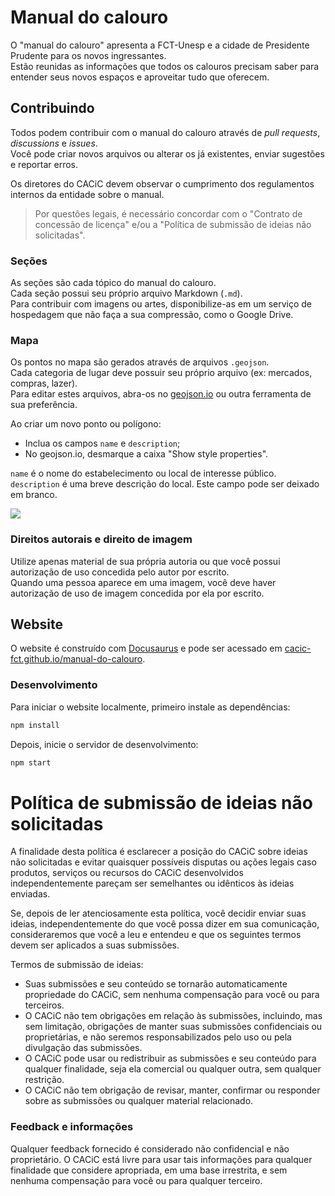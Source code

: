 # Manual do calouro

O "manual do calouro" apresenta a FCT-Unesp e a cidade de Presidente Prudente para os novos ingressantes.  
Estão reunidas as informações que todos os calouros precisam saber para entender seus novos espaços e aproveitar tudo que oferecem.

## Contribuindo

Todos podem contribuir com o manual do calouro através de _pull requests_, _discussions_ e _issues_.  
Você pode criar novos arquivos ou alterar os já existentes, enviar sugestões e reportar erros.

Os diretores do CACiC devem observar o cumprimento dos regulamentos internos da entidade sobre o manual.

> Por questões legais, é necessário concordar com o "Contrato de concessão de licença" e/ou a "Política de submissão de ideias não solicitadas".

### Seções

As seções são cada tópico do manual do calouro.  
Cada seção possui seu próprio arquivo Markdown (`.md`).  
Para contribuir com imagens ou artes, disponibilize-as em um serviço de hospedagem que não faça a sua compressão, como o Google Drive.

### Mapa

Os pontos no mapa são gerados através de arquivos `.geojson`.  
Cada categoria de lugar deve possuir seu próprio arquivo (ex: mercados, compras, lazer).  
Para editar estes arquivos, abra-os no [geojson.io](https://geojson.io) ou outra ferramenta de sua preferência.

Ao criar um novo ponto ou polígono:

- Inclua os campos `name` e `description`;
- No geojson.io, desmarque a caixa "Show style properties".

`name` é o nome do estabelecimento ou local de interesse público.  
`description` é uma breve descrição do local. Este campo pode ser deixado em branco.

![](https://i.imgur.com/9RdkBMr.png)

### Direitos autorais e direito de imagem

Utilize apenas material de sua própria autoria ou que você possui autorização de uso concedida pelo autor por escrito.  
Quando uma pessoa aparece em uma imagem, você deve haver autorização de uso de imagem concedida por ela por escrito.

## Website

O website é construído com [Docusaurus](https://docusaurus.io/) e pode ser acessado em [cacic-fct.github.io/manual-do-calouro](https://cacic-fct.github.io/manual-do-calouro).

### Desenvolvimento

Para iniciar o website localmente, primeiro instale as dependências:

```bash
npm install
```

Depois, inicie o servidor de desenvolvimento:

```bash
npm start
```

# Política de submissão de ideias não solicitadas

A finalidade desta política é esclarecer a posição do CACiC sobre ideias não solicitadas e evitar quaisquer possíveis disputas ou ações legais caso produtos, serviços ou recursos do CACiC desenvolvidos independentemente pareçam ser semelhantes ou idênticos às ideias enviadas.

Se, depois de ler atenciosamente esta política, você decidir enviar suas ideias, independentemente do que você possa dizer em sua comunicação, consideraremos que você a leu e entendeu e que os seguintes termos devem ser aplicados a suas submissões.

Termos de submissão de ideias:

- Suas submissões e seu conteúdo se tornarão automaticamente propriedade do CACiC, sem nenhuma compensação para você ou para terceiros.
- O CACiC não tem obrigações em relação às submissões, incluindo, mas sem limitação, obrigações de manter suas submissões confidenciais ou proprietárias, e não seremos responsabilizados pelo uso ou pela divulgação das submissões.
- O CACiC pode usar ou redistribuir as submissões e seu conteúdo para qualquer finalidade, seja ela comercial ou qualquer outra, sem qualquer restrição.
- O CACiC não tem obrigação de revisar, manter, confirmar ou responder sobre as submissões ou qualquer material relacionado.

### Feedback e informações

Qualquer feedback fornecido é considerado não confidencial e não proprietário. O CACiC está livre para usar tais informações para qualquer finalidade que considere apropriada, em uma base irrestrita, e sem nenhuma compensação para você ou para qualquer terceiro.
